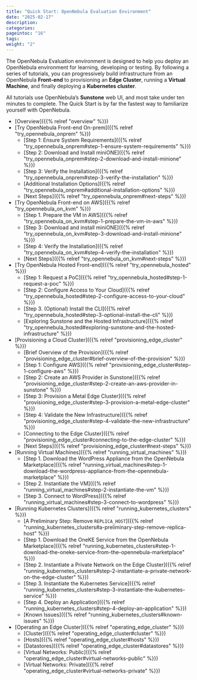 ```yaml
---
title: "Quick Start: OpenNebula Evaluation Environment"
date: "2025-02-17"
description:
categories:
pageintoc: "16"
tags:
weight: "2"
---
```


<a id="quick-start"></a>

<a id="qs"></a>

<!--# Quick Start: OpenNebula Evaluation Environment [formerly Quick Start] -->

The OpenNebula Evaluation environment is designed to help you deploy an OpenNebula environment for learning, developing or testing. By following a series of tutorials, you can progressively build infrastructure from an OpenNebula **Front-end** to provisioning an **Edge Cluster**, running a **Virtual Machine**, and finally deploying a **Kubernetes cluster**.

All tutorials use OpenNebula’s **Sunstone** web UI, and most take under ten minutes to complete. The Quick Start is by far the fastest way to familiarize yourself with OpenNebula.

* [Overview]({{% relref "overview" %}})
* [Try OpenNebula Front-end On-prem]({{% relref "try_opennebula_onprem" %}})
  * [Step 1: Ensure System Requirements]({{% relref "try_opennebula_onprem#step-1-ensure-system-requirements" %}})
  * [Step 2: Download and Install miniONE]({{% relref "try_opennebula_onprem#step-2-download-and-install-minione" %}})
  * [Step 3: Verify the Installation]({{% relref "try_opennebula_onprem#step-3-verify-the-installation" %}})
  * [Additional Installation Options]({{% relref "try_opennebula_onprem#additional-installation-options" %}})
  * [Next Steps]({{% relref "try_opennebula_onprem#next-steps" %}})
* [Try OpenNebula Front-end on AWS]({{% relref "try_opennebula_on_kvm" %}})
  * [Step 1. Prepare the VM in AWS]({{% relref "try_opennebula_on_kvm#step-1-prepare-the-vm-in-aws" %}})
  * [Step 3: Download and install miniONE]({{% relref "try_opennebula_on_kvm#step-3-download-and-install-minione" %}})
  * [Step 4: Verify the Installation]({{% relref "try_opennebula_on_kvm#step-4-verify-the-installation" %}})
  * [Next Steps]({{% relref "try_opennebula_on_kvm#next-steps" %}})
* [Try OpenNebula Hosted Front-end]({{% relref "try_opennebula_hosted" %}})
  * [Step 1: Request a PoC]({{% relref "try_opennebula_hosted#step-1-request-a-poc" %}})
  * [Step 2: Configure Access to Your Cloud]({{% relref "try_opennebula_hosted#step-2-configure-access-to-your-cloud" %}})
  * [Step 3. (Optional) Install the CLI]({{% relref "try_opennebula_hosted#step-3-optional-install-the-cli" %}})
  * [Exploring Sunstone and the Hosted Infrastructure]({{% relref "try_opennebula_hosted#exploring-sunstone-and-the-hosted-infrastructure" %}})
* [Provisioning a Cloud Cluster]({{% relref "provisioning_edge_cluster" %}})
  * [Brief Overview of the Provision]({{% relref "provisioning_edge_cluster#brief-overview-of-the-provision" %}})
  * [Step 1: Configure AWS]({{% relref "provisioning_edge_cluster#step-1-configure-aws" %}})
  * [Step 2: Create an AWS Provider in Sunstone]({{% relref "provisioning_edge_cluster#step-2-create-an-aws-provider-in-sunstone" %}})
  * [Step 3: Provision a Metal Edge Cluster]({{% relref "provisioning_edge_cluster#step-3-provision-a-metal-edge-cluster" %}})
  * [Step 4: Validate the New Infrastructure]({{% relref "provisioning_edge_cluster#step-4-validate-the-new-infrastructure" %}})
  * [Connecting to the Edge Cluster]({{% relref "provisioning_edge_cluster#connecting-to-the-edge-cluster" %}})
  * [Next Steps]({{% relref "provisioning_edge_cluster#next-steps" %}})
* [Running Virtual Machines]({{% relref "running_virtual_machines" %}})
  * [Step 1. Download the WordPress Appliance from the OpenNebula Marketplace]({{% relref "running_virtual_machines#step-1-download-the-wordpress-appliance-from-the-opennebula-marketplace" %}})
  * [Step 2. Instantiate the VM]({{% relref "running_virtual_machines#step-2-instantiate-the-vm" %}})
  * [Step 3. Connect to WordPress]({{% relref "running_virtual_machines#step-3-connect-to-wordpress" %}})
* [Running Kubernetes Clusters]({{% relref "running_kubernetes_clusters" %}})
  * [A Preliminary Step: Remove `REPLICA_HOST`]({{% relref "running_kubernetes_clusters#a-preliminary-step-remove-replica-host" %}})
  * [Step 1. Download the OneKE Service from the OpenNebula Marketplace]({{% relref "running_kubernetes_clusters#step-1-download-the-oneke-service-from-the-opennebula-marketplace" %}})
  * [Step 2. Instantiate a Private Network on the Edge Cluster]({{% relref "running_kubernetes_clusters#step-2-instantiate-a-private-network-on-the-edge-cluster" %}})
  * [Step 3. Instantiate the Kubernetes Service]({{% relref "running_kubernetes_clusters#step-3-instantiate-the-kubernetes-service" %}})
  * [Step 4. Deploy an Application]({{% relref "running_kubernetes_clusters#step-4-deploy-an-application" %}})
  * [Known Issues]({{% relref "running_kubernetes_clusters#known-issues" %}})
* [Operating an Edge Cluster]({{% relref "operating_edge_cluster" %}})
  * [Cluster]({{% relref "operating_edge_cluster#cluster" %}})
  * [Hosts]({{% relref "operating_edge_cluster#hosts" %}})
  * [Datastores]({{% relref "operating_edge_cluster#datastores" %}})
  * [Virtual Networks: Public]({{% relref "operating_edge_cluster#virtual-networks-public" %}})
  * [Virtual Networks: Private]({{% relref "operating_edge_cluster#virtual-networks-private" %}})
